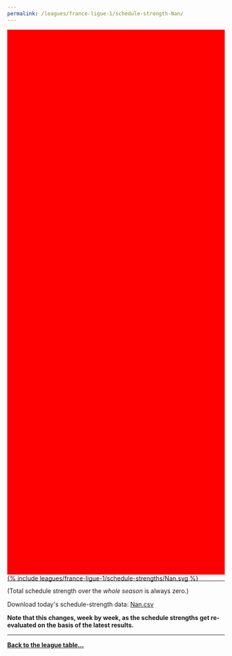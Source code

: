 ```yaml
---
permalink: /leagues/france-ligue-1/schedule-strength-Nan/
---
```


<style>
.svg-wrap {
    background-color:red;
    height:0;
    padding-top:250%; /* 350px/550px */
    position: relative;
}

svg {
    background-color: white;
    height: 100%;
    display:block;
    width: 100%;
    position: absolute;
    top:0;
    left:0;
}
</style>


<div class="svg-wrap">
{% include leagues/france-ligue-1/schedule-strengths/Nan.svg %}
</div>

-----

(Total schedule strength over the *whole season* is always zero.)


Download today's schedule-strength data: [Nan.csv](/assets/leagues/france-ligue-1/2019/schedule-strengths/Nan.csv)

**Note that this changes, week by week, as the schedule strengths get re-evaluated on the
basis of the latest results.**

-----

[**Back to the league table...**](/leagues/france-ligue-1)


